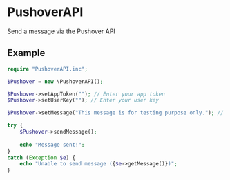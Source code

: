 # PushoverAPI

Send a message via the Pushover API

## Example

```php
require "PushoverAPI.inc";

$Pushover = new \PushoverAPI();

$Pushover->setAppToken(""); // Enter your app token
$Pushover->setUserKey(""); // Enter your user key

$Pushover->setMessage("This message is for testing purpose only."); // Enter the message

try {
	$Pushover->sendMessage();
	
	echo "Message sent!";
}
catch (Exception $e) {
	echo "Unable to send message ({$e->getMessage()})";
}
```
